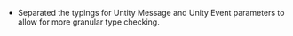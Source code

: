 - Separated the typings for Untity Message and Unity Event parameters to allow for more granular type checking.
